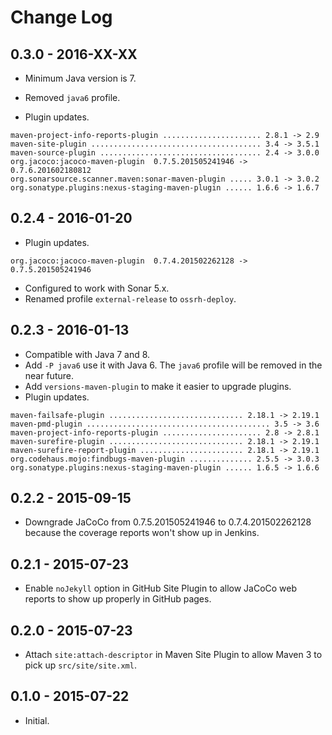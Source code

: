 # Change Log

## 0.3.0 - 2016-XX-XX

* Minimum Java version is 7.
* Removed `java6` profile.

* Plugin updates.

```text
maven-project-info-reports-plugin ...................... 2.8.1 -> 2.9
maven-site-plugin ...................................... 3.4 -> 3.5.1
maven-source-plugin .................................... 2.4 -> 3.0.0
org.jacoco:jacoco-maven-plugin  0.7.5.201505241946 -> 0.7.6.201602180812
org.sonarsource.scanner.maven:sonar-maven-plugin ..... 3.0.1 -> 3.0.2
org.sonatype.plugins:nexus-staging-maven-plugin ...... 1.6.6 -> 1.6.7
```

## 0.2.4 - 2016-01-20

* Plugin updates.

```text
org.jacoco:jacoco-maven-plugin  0.7.4.201502262128 -> 0.7.5.201505241946
```

* Configured to work with Sonar 5.x.
* Renamed profile `external-release` to `ossrh-deploy`.

## 0.2.3 - 2016-01-13

* Compatible with Java 7 and 8. 
* Add `-P java6` use it with Java 6. The `java6` profile will be removed in the near future.
* Add `versions-maven-plugin` to make it easier to upgrade plugins.
* Plugin updates.

```text
maven-failsafe-plugin .............................. 2.18.1 -> 2.19.1
maven-pmd-plugin ......................................... 3.5 -> 3.6
maven-project-info-reports-plugin ...................... 2.8 -> 2.8.1
maven-surefire-plugin .............................. 2.18.1 -> 2.19.1
maven-surefire-report-plugin ....................... 2.18.1 -> 2.19.1
org.codehaus.mojo:findbugs-maven-plugin .............. 2.5.5 -> 3.0.3
org.sonatype.plugins:nexus-staging-maven-plugin ...... 1.6.5 -> 1.6.6
```

## 0.2.2 - 2015-09-15

* Downgrade JaCoCo from 0.7.5.201505241946 to 0.7.4.201502262128 because the coverage reports won't show up in Jenkins.
            
## 0.2.1 - 2015-07-23

* Enable `noJekyll` option in GitHub Site Plugin to allow JaCoCo web reports to show up properly in GitHub pages.

## 0.2.0 - 2015-07-23

* Attach `site:attach-descriptor` in Maven Site Plugin to allow Maven 3 to pick up `src/site/site.xml`.

## 0.1.0 - 2015-07-22

* Initial.
